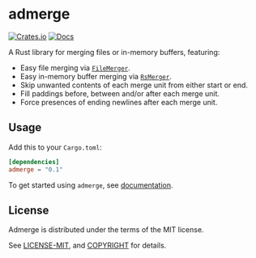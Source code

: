 # admerge

[![Crates.io](https://img.shields.io/crates/v/admerge?style=flat-square)](https://crates.io/crates/admerge)
[![Docs](https://docs.rs/admerge/badge.svg)](https://docs.rs/admerge/)

A Rust library for merging files or in-memory buffers, featuring:

- Easy file merging via [`FileMerger`](https://docs.rs/admerge/*/admerge/struct.FileMerger.html).
- Easy in-memory buffer merging via [`RsMerger`](https://docs.rs/admerge/*/admerge/struct.RsMerger.html).
- Skip unwanted contents of each merge unit from either start or end.
- Fill paddings before, between and/or after each merge unit.
- Force presences of ending newlines after each merge unit.

## Usage

Add this to your `Cargo.toml`:

```toml
[dependencies]
admerge = "0.1"
```

To get started using `admerge`, see [documentation](https://docs.rs/admerge/).

## License

Admerge is distributed under the terms of the MIT license.

See [LICENSE-MIT](LICENSE-MIT), and [COPYRIGHT](COPYRIGHT) for details.
